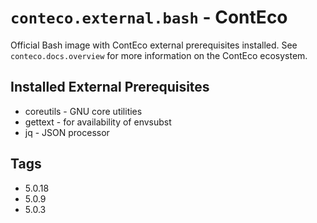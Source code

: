 # `conteco.external.bash` - ContEco

Official Bash image with ContEco external prerequisites installed.
See `conteco.docs.overview` for more information on the ContEco ecosystem.

## Installed External Prerequisites

* coreutils - GNU core utilities
* gettext - for availability of envsubst
* jq - JSON processor

## Tags

* 5.0.18  
* 5.0.9  
* 5.0.3  
